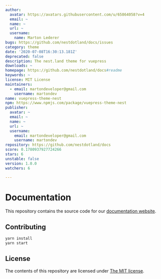 ```yaml
---
author:
  avatar: https://avatars.githubusercontent.com/u/65864058?v=4
  email: ~
  name: ~
  url: ~
  username:
    name: Marton Lederer
bugs: https://github.com/nestdotland/docs/issues
category: theme
date: '2020-07-08T16:30:13.181Z'
deprecated: false
description: The nest.land theme for vuepress
downloads: ~
homepage: https://github.com/nestdotland/docs#readme
keywords: ~
license: MIT License
maintainers:
  - email: martondeveloper@gmail.com
    username: martondev
name: vuepress-theme-nest
npm: https://www.npmjs.com/package/vuepress-theme-nest
publisher:
  avatar: ~
  email: ~
  name: ~
  url: ~
  username:
    email: martondeveloper@gmail.com
    username: martondev
repository: https://github.com/nestdotland/docs
score: 0.1780937927724266
stars: 6
unstable: false
version: 1.0.0
watchers: 6

---
```


# Documentation

This repository contains the source code for our [documentation website](https://docs.nest.land).

## Contributing

```sh
yarn install
yarn start
```

## License

The contents of this repository are licensed under [The MIT license](LICENSE).
